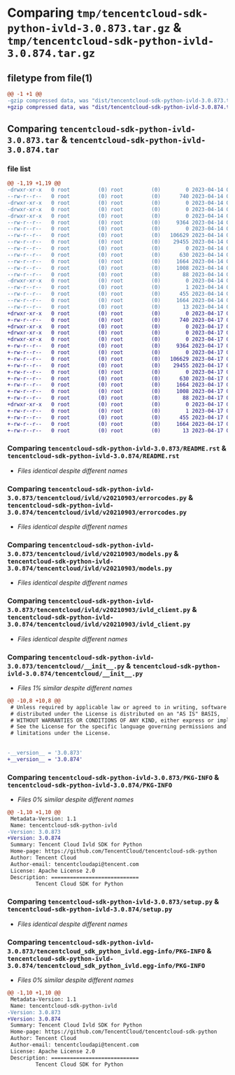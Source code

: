 # Comparing `tmp/tencentcloud-sdk-python-ivld-3.0.873.tar.gz` & `tmp/tencentcloud-sdk-python-ivld-3.0.874.tar.gz`

## filetype from file(1)

```diff
@@ -1 +1 @@
-gzip compressed data, was "dist/tencentcloud-sdk-python-ivld-3.0.873.tar", last modified: Fri Apr 14 00:40:22 2023, max compression
+gzip compressed data, was "dist/tencentcloud-sdk-python-ivld-3.0.874.tar", last modified: Mon Apr 17 00:33:12 2023, max compression
```

## Comparing `tencentcloud-sdk-python-ivld-3.0.873.tar` & `tencentcloud-sdk-python-ivld-3.0.874.tar`

### file list

```diff
@@ -1,19 +1,19 @@
-drwxr-xr-x   0 root         (0) root         (0)        0 2023-04-14 00:40:22.000000 tencentcloud-sdk-python-ivld-3.0.873/
--rw-r--r--   0 root         (0) root         (0)      740 2023-04-14 00:40:22.000000 tencentcloud-sdk-python-ivld-3.0.873/README.rst
-drwxr-xr-x   0 root         (0) root         (0)        0 2023-04-14 00:40:22.000000 tencentcloud-sdk-python-ivld-3.0.873/tencentcloud/
-drwxr-xr-x   0 root         (0) root         (0)        0 2023-04-14 00:40:22.000000 tencentcloud-sdk-python-ivld-3.0.873/tencentcloud/ivld/
-drwxr-xr-x   0 root         (0) root         (0)        0 2023-04-14 00:40:22.000000 tencentcloud-sdk-python-ivld-3.0.873/tencentcloud/ivld/v20210903/
--rw-r--r--   0 root         (0) root         (0)     9364 2023-04-14 00:40:22.000000 tencentcloud-sdk-python-ivld-3.0.873/tencentcloud/ivld/v20210903/errorcodes.py
--rw-r--r--   0 root         (0) root         (0)        0 2023-04-14 00:40:22.000000 tencentcloud-sdk-python-ivld-3.0.873/tencentcloud/ivld/v20210903/__init__.py
--rw-r--r--   0 root         (0) root         (0)   106629 2023-04-14 00:40:22.000000 tencentcloud-sdk-python-ivld-3.0.873/tencentcloud/ivld/v20210903/models.py
--rw-r--r--   0 root         (0) root         (0)    29455 2023-04-14 00:40:22.000000 tencentcloud-sdk-python-ivld-3.0.873/tencentcloud/ivld/v20210903/ivld_client.py
--rw-r--r--   0 root         (0) root         (0)        0 2023-04-14 00:40:22.000000 tencentcloud-sdk-python-ivld-3.0.873/tencentcloud/ivld/__init__.py
--rw-r--r--   0 root         (0) root         (0)      630 2023-04-14 00:40:22.000000 tencentcloud-sdk-python-ivld-3.0.873/tencentcloud/__init__.py
--rw-r--r--   0 root         (0) root         (0)     1664 2023-04-14 00:40:22.000000 tencentcloud-sdk-python-ivld-3.0.873/PKG-INFO
--rw-r--r--   0 root         (0) root         (0)     1008 2023-04-14 00:40:22.000000 tencentcloud-sdk-python-ivld-3.0.873/setup.py
--rw-r--r--   0 root         (0) root         (0)       88 2023-04-14 00:40:22.000000 tencentcloud-sdk-python-ivld-3.0.873/setup.cfg
-drwxr-xr-x   0 root         (0) root         (0)        0 2023-04-14 00:40:22.000000 tencentcloud-sdk-python-ivld-3.0.873/tencentcloud_sdk_python_ivld.egg-info/
--rw-r--r--   0 root         (0) root         (0)        1 2023-04-14 00:40:22.000000 tencentcloud-sdk-python-ivld-3.0.873/tencentcloud_sdk_python_ivld.egg-info/dependency_links.txt
--rw-r--r--   0 root         (0) root         (0)      455 2023-04-14 00:40:22.000000 tencentcloud-sdk-python-ivld-3.0.873/tencentcloud_sdk_python_ivld.egg-info/SOURCES.txt
--rw-r--r--   0 root         (0) root         (0)     1664 2023-04-14 00:40:22.000000 tencentcloud-sdk-python-ivld-3.0.873/tencentcloud_sdk_python_ivld.egg-info/PKG-INFO
--rw-r--r--   0 root         (0) root         (0)       13 2023-04-14 00:40:22.000000 tencentcloud-sdk-python-ivld-3.0.873/tencentcloud_sdk_python_ivld.egg-info/top_level.txt
+drwxr-xr-x   0 root         (0) root         (0)        0 2023-04-17 00:33:12.000000 tencentcloud-sdk-python-ivld-3.0.874/
+-rw-r--r--   0 root         (0) root         (0)      740 2023-04-17 00:33:12.000000 tencentcloud-sdk-python-ivld-3.0.874/README.rst
+drwxr-xr-x   0 root         (0) root         (0)        0 2023-04-17 00:33:12.000000 tencentcloud-sdk-python-ivld-3.0.874/tencentcloud/
+drwxr-xr-x   0 root         (0) root         (0)        0 2023-04-17 00:33:12.000000 tencentcloud-sdk-python-ivld-3.0.874/tencentcloud/ivld/
+drwxr-xr-x   0 root         (0) root         (0)        0 2023-04-17 00:33:12.000000 tencentcloud-sdk-python-ivld-3.0.874/tencentcloud/ivld/v20210903/
+-rw-r--r--   0 root         (0) root         (0)     9364 2023-04-17 00:33:12.000000 tencentcloud-sdk-python-ivld-3.0.874/tencentcloud/ivld/v20210903/errorcodes.py
+-rw-r--r--   0 root         (0) root         (0)        0 2023-04-17 00:33:12.000000 tencentcloud-sdk-python-ivld-3.0.874/tencentcloud/ivld/v20210903/__init__.py
+-rw-r--r--   0 root         (0) root         (0)   106629 2023-04-17 00:33:12.000000 tencentcloud-sdk-python-ivld-3.0.874/tencentcloud/ivld/v20210903/models.py
+-rw-r--r--   0 root         (0) root         (0)    29455 2023-04-17 00:33:12.000000 tencentcloud-sdk-python-ivld-3.0.874/tencentcloud/ivld/v20210903/ivld_client.py
+-rw-r--r--   0 root         (0) root         (0)        0 2023-04-17 00:33:12.000000 tencentcloud-sdk-python-ivld-3.0.874/tencentcloud/ivld/__init__.py
+-rw-r--r--   0 root         (0) root         (0)      630 2023-04-17 00:33:12.000000 tencentcloud-sdk-python-ivld-3.0.874/tencentcloud/__init__.py
+-rw-r--r--   0 root         (0) root         (0)     1664 2023-04-17 00:33:12.000000 tencentcloud-sdk-python-ivld-3.0.874/PKG-INFO
+-rw-r--r--   0 root         (0) root         (0)     1008 2023-04-17 00:33:12.000000 tencentcloud-sdk-python-ivld-3.0.874/setup.py
+-rw-r--r--   0 root         (0) root         (0)       88 2023-04-17 00:33:12.000000 tencentcloud-sdk-python-ivld-3.0.874/setup.cfg
+drwxr-xr-x   0 root         (0) root         (0)        0 2023-04-17 00:33:12.000000 tencentcloud-sdk-python-ivld-3.0.874/tencentcloud_sdk_python_ivld.egg-info/
+-rw-r--r--   0 root         (0) root         (0)        1 2023-04-17 00:33:12.000000 tencentcloud-sdk-python-ivld-3.0.874/tencentcloud_sdk_python_ivld.egg-info/dependency_links.txt
+-rw-r--r--   0 root         (0) root         (0)      455 2023-04-17 00:33:12.000000 tencentcloud-sdk-python-ivld-3.0.874/tencentcloud_sdk_python_ivld.egg-info/SOURCES.txt
+-rw-r--r--   0 root         (0) root         (0)     1664 2023-04-17 00:33:12.000000 tencentcloud-sdk-python-ivld-3.0.874/tencentcloud_sdk_python_ivld.egg-info/PKG-INFO
+-rw-r--r--   0 root         (0) root         (0)       13 2023-04-17 00:33:12.000000 tencentcloud-sdk-python-ivld-3.0.874/tencentcloud_sdk_python_ivld.egg-info/top_level.txt
```

### Comparing `tencentcloud-sdk-python-ivld-3.0.873/README.rst` & `tencentcloud-sdk-python-ivld-3.0.874/README.rst`

 * *Files identical despite different names*

### Comparing `tencentcloud-sdk-python-ivld-3.0.873/tencentcloud/ivld/v20210903/errorcodes.py` & `tencentcloud-sdk-python-ivld-3.0.874/tencentcloud/ivld/v20210903/errorcodes.py`

 * *Files identical despite different names*

### Comparing `tencentcloud-sdk-python-ivld-3.0.873/tencentcloud/ivld/v20210903/models.py` & `tencentcloud-sdk-python-ivld-3.0.874/tencentcloud/ivld/v20210903/models.py`

 * *Files identical despite different names*

### Comparing `tencentcloud-sdk-python-ivld-3.0.873/tencentcloud/ivld/v20210903/ivld_client.py` & `tencentcloud-sdk-python-ivld-3.0.874/tencentcloud/ivld/v20210903/ivld_client.py`

 * *Files identical despite different names*

### Comparing `tencentcloud-sdk-python-ivld-3.0.873/tencentcloud/__init__.py` & `tencentcloud-sdk-python-ivld-3.0.874/tencentcloud/__init__.py`

 * *Files 1% similar despite different names*

```diff
@@ -10,8 +10,8 @@
 # Unless required by applicable law or agreed to in writing, software
 # distributed under the License is distributed on an "AS IS" BASIS,
 # WITHOUT WARRANTIES OR CONDITIONS OF ANY KIND, either express or implied.
 # See the License for the specific language governing permissions and
 # limitations under the License.
 
 
-__version__ = '3.0.873'
+__version__ = '3.0.874'
```

### Comparing `tencentcloud-sdk-python-ivld-3.0.873/PKG-INFO` & `tencentcloud-sdk-python-ivld-3.0.874/PKG-INFO`

 * *Files 0% similar despite different names*

```diff
@@ -1,10 +1,10 @@
 Metadata-Version: 1.1
 Name: tencentcloud-sdk-python-ivld
-Version: 3.0.873
+Version: 3.0.874
 Summary: Tencent Cloud Ivld SDK for Python
 Home-page: https://github.com/TencentCloud/tencentcloud-sdk-python
 Author: Tencent Cloud
 Author-email: tencentcloudapi@tencent.com
 License: Apache License 2.0
 Description: ============================
         Tencent Cloud SDK for Python
```

### Comparing `tencentcloud-sdk-python-ivld-3.0.873/setup.py` & `tencentcloud-sdk-python-ivld-3.0.874/setup.py`

 * *Files identical despite different names*

### Comparing `tencentcloud-sdk-python-ivld-3.0.873/tencentcloud_sdk_python_ivld.egg-info/PKG-INFO` & `tencentcloud-sdk-python-ivld-3.0.874/tencentcloud_sdk_python_ivld.egg-info/PKG-INFO`

 * *Files 0% similar despite different names*

```diff
@@ -1,10 +1,10 @@
 Metadata-Version: 1.1
 Name: tencentcloud-sdk-python-ivld
-Version: 3.0.873
+Version: 3.0.874
 Summary: Tencent Cloud Ivld SDK for Python
 Home-page: https://github.com/TencentCloud/tencentcloud-sdk-python
 Author: Tencent Cloud
 Author-email: tencentcloudapi@tencent.com
 License: Apache License 2.0
 Description: ============================
         Tencent Cloud SDK for Python
```

